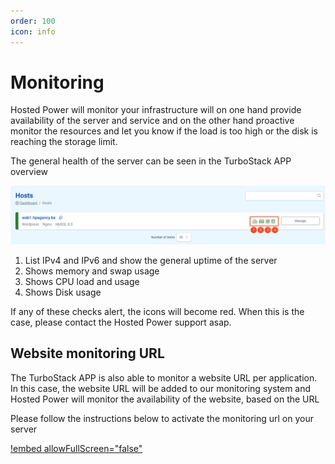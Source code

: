 ```yaml
---
order: 100 
icon: info
---
```

# Monitoring

Hosted Power will monitor your infrastructure will on one hand provide availability of the server and service
and on the other hand proactive monitor the resources and let you know if the load is too high or the disk is reaching the storage limit.

The general health of the server can be seen in the TurboStack APP overview

![TurboStack GUI](../img/feature/mon/TS_GUI_mon_1.png "TurboStack GUI")

1. List IPv4 and IPv6 and show the general uptime of the server
2. Shows memory and swap usage
3. Shows CPU load and usage
4. Shows Disk usage

If any of these checks alert, the icons will become red.
When this is the case, please contact the Hosted Power support asap.


## Website monitoring URL

The TurboStack APP is also able to monitor a website URL per application. 
In this case, the website URL will be added to our monitoring system
and Hosted Power will monitor the availability of the website, based on the URL

Please follow the instructions below to activate the monitoring url on your server

[!embed allowFullScreen="false"](https://player.vimeo.com/video/1056707252?title=0&amp;byline=0&amp;portrait=0&amp;badge=0&amp;autopause=0&amp;player_id=0&amp;app_id=58479)
